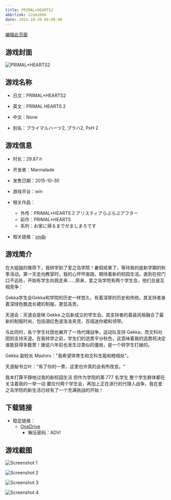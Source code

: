 ```yaml
---
title: PRIMAL×HEARTS2
abbrlink: 22a6a9b6
date: 2015-10-30 00:00:00
---
```

[编辑此页面](https://github.com/ACG-3/ADV3-source/blob/main/source/_posts/games/PRIMAL%C3%97HEARTS2.md)

## 游戏封面

![PRIMAL×HEARTS2](https://pan.timero.xyz/d/onedrive/img_lib_001/PRIMAL%C3%97HEARTS2_cover.avif)


## 游戏名称

- 日文：PRIMAL×HEARTS2
- 英文：PRIMAL HEARTS 2
- 中文：None

- 别名：プライマルハーツ2, プラハ2, PxH 2


## 游戏信息

- 时长：29.87 h
- 开发者：Marmalade
- 发售日期：2015-10-30
- 游戏平台：win
- 相关作品：
   - 外传：PRIMAL×HEARTS 2 アリスティアらぶらぶアフター
   - 前作：PRIMAL×HEARTS
   - 系列：お家に帰るまでがましまろです

- 相关链接：[vndb](https://vndb.org/v17038)


## 游戏简介

在大姐姐的推荐下，我转学到了爱之岛学院！暑假结束了，等待我的是新学期的秋季活动。第一天走向教室时，我的心怦怦直跳，期待着新的校园生活。直到在校门口不远处，开始有学生向我走来......原来，爱之岛学院有两个学生会，他们总是互相竞争：

Gekka学生会Gekka和学院的历史一样悠久，有着深厚的历史和传统。其支持者身着深绿色飘逸长裙的制服，更显高贵。

天道会：天道会是继 Gekka 之后新成立的学生会。其支持者的着装风格融合了最新的制服时尚，包括酒红色波洛洛夹克、百褶迷你裙和领带。

与此同时，各个学生社团也展开了一场代理战争，运动队支持 Gekka，而文科社团则支持天道。在我转学之前，学生们的选票平分秋色，这意味着我的选票将决定谁能获得多数票！据说六年前也发生过类似的僵局，是一个转学生打破的。

Gekka 副校长 Mashiro："我希望体育生和文科生能和睦相处"。

天道秘书立叶："有了你的一票，这里也许真的会有所改变。"

我本打算平静地过我的新校园生活 但作为学院的第 777 名学生 整个学生群体都在关注着我的一举一动
要应付两个学生会，再加上正在进行的代理人战争，我在爱之岛学院的新生活已经有了一个充满挑战的开始！




## 下载链接

- 稳定链接：
    - [OneDrive](https://pan.timero.xyz/onedrive/adv_lib_001/PRIMAL%C3%97HEARTS2)
        - 解压密码：ADV!



## 游戏截图


![Screenshot 1](https://pan.timero.xyz/d/onedrive/img_lib_001/PRIMAL%C3%97HEARTS2_Screenshot_1.avif)

![Screenshot 2](https://pan.timero.xyz/d/onedrive/img_lib_001/PRIMAL%C3%97HEARTS2_Screenshot_2.avif)

![Screenshot 3](https://pan.timero.xyz/d/onedrive/img_lib_001/PRIMAL%C3%97HEARTS2_Screenshot_3.avif)

![Screenshot 4](https://pan.timero.xyz/d/onedrive/img_lib_001/PRIMAL%C3%97HEARTS2_Screenshot_4.avif)

